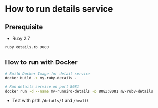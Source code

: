 # How to run details service


## Prerequisite

* Ruby 2.7

```bash
ruby details.rb 9080
```


## How to run with Docker

```bash
# Build Docker Image for detail service
docker build -t my-ruby-details .

# Run details service on port 8081
docker run -d --name my-running-details -p 8081:8081 my-ruby-details
```

* Test with path `/details/1` and `/health`